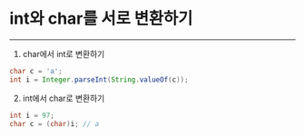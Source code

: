 # int와 char를 서로 변환하기
***
1. char에서 int로 변환하기

```java
char c = 'a';
int i = Integer.parseInt(String.valueOf(c));
```

2. int에서 char로 변환하기

```java
int i = 97;
char c = (char)i; // a
```